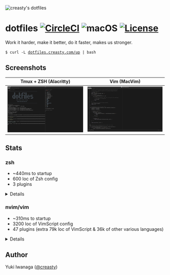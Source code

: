 ![creasty's dotfiles](https://user-images.githubusercontent.com/1695538/117818019-254abb00-b2a3-11eb-8676-5cd1415ce2b5.png)

dotfiles [![CircleCI](https://circleci.com/gh/creasty/dotfiles.svg?style=svg)](https://circleci.com/gh/creasty/dotfiles) ![macOS](https://img.shields.io/badge/platform-macOS-lightgray.svg) [![License](https://img.shields.io/github/license/creasty/dotfiles.svg)](./LICENSE.txt)
========

Work it harder, make it better, do it faster, makes us stronger.

<pre><code>$ curl -L <a href="http://dotfiles.creasty.com/up">dotfiles.creasty.com/up</a> | bash</code></pre>

Screenshots
-----------

| Tmux + ZSH (Alacritty) | Vim (MacVim) |
|---|---|
| ![](./docs/images/screenshots/tmux.png) | ![](./docs/images/screenshots/vim.png) |

Stats
-----

### zsh

- ~440ms to startup
- 600 loc of Zsh config
- 3 plugins

<details>

```sh-session
$ repeat 5 time zsh -i -c exit
zsh -i -c exit  0.22s user 0.22s system 98% cpu 0.446 total
zsh -i -c exit  0.21s user 0.21s system 98% cpu 0.429 total
zsh -i -c exit  0.21s user 0.21s system 98% cpu 0.430 total
zsh -i -c exit  0.21s user 0.22s system 98% cpu 0.436 total
zsh -i -c exit  0.23s user 0.22s system 98% cpu 0.459 total
```

```sh-session
$ cloc --exclude-dir=plugins shell/zsh
       6 text files.
       6 unique files.
       4 files ignored.

github.com/AlDanial/cloc v 1.84  T=0.01 s (321.4 files/s, 63158.0 lines/s)
-------------------------------------------------------------------------------
Language                     files          blank        comment           code
-------------------------------------------------------------------------------
zsh                              4            127             92            567
-------------------------------------------------------------------------------
SUM:                             4            127             92            567
-------------------------------------------------------------------------------
```

```sh-session
$ ls shell/zsh/plugins | wc -l
       3
```

</details>

### nvim/vim

- ~310ms to startup
- 3200 loc of VimScript config
- 47 plugins (extra 79k loc of VimScript & 36k of other various languages)

<details>

```sh-session
$ repeat 5 time nvim --headless -c quit
nvim --headless -c quit  0.33s user 0.05s system 117% cpu 0.323 total
nvim --headless -c quit  0.30s user 0.05s system 117% cpu 0.298 total
nvim --headless -c quit  0.31s user 0.05s system 118% cpu 0.305 total
nvim --headless -c quit  0.31s user 0.05s system 117% cpu 0.303 total
nvim --headless -c quit  0.31s user 0.05s system 118% cpu 0.301 total
```

```sh-session
$ cloc --exclude-dir=dein vim
     145 text files.
     140 unique files.
      57 files ignored.

github.com/AlDanial/cloc v 1.84  T=0.08 s (1173.9 files/s, 71390.9 lines/s)
--------------------------------------------------------------------------------
Language                      files          blank        comment           code
--------------------------------------------------------------------------------
vim script                       65            735            618           3245
JSON                              1              8              0            257
Python                            2             36              2            192
TOML                              2             45             16            155
Ruby                              8             17              0            113
C                                 2             14              6             59
Go                                2             11              0             29
C/C++ Header                      1              3              0             12
HTML                              1              0              0             10
make                              1              4              0              9
GraphQL                           3              0              0              9
Java                              1              1              3              8
Markdown                          1              3              0              7
Bourne Again Shell                1              3              0              7
C++                               1              2              5              7
TypeScript                        1              1              0              4
--------------------------------------------------------------------------------
SUM:                             93            883            650           4123
--------------------------------------------------------------------------------
```

```sh-session
$ ag '^\[\[plugins' vim/dein.toml vim/dein_lazy.toml | wc -l
      47
```

</details>

Author
------

Yuki Iwanaga ([@creasty](https://github.com/creasty))
